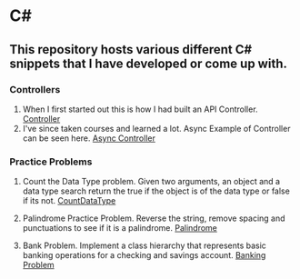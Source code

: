 # C#
## This repository hosts various different C# snippets that I have developed or come up with. 

### Controllers
1. When I first started out this is how I had built an API Controller. [Controller](https://github.com/JohnnytheShark/CSharp/blob/main/ControllerExample.cs)
2. I've since taken courses and learned a lot. Async Example of Controller can be seen here.  [Async Controller](#)

### Practice Problems
1. Count the Data Type problem. Given two arguments, an object and a data type search return the true if the object is of the data type or false if its not. [CountDataType](https://github.com/JohnnytheShark/CSharp/blob/main/CountDataTypes.cs)

2. Palindrome Practice Problem. Reverse the string, remove spacing and punctuations to see if it is a palindrome. [Palindrome](https://github.com/JohnnytheShark/CSharp/blob/main/Palindrome.cs)

3. Bank Problem. Implement a class hierarchy  that represents basic banking operations for a checking and savings account. [Banking Problem](https://github.com/JohnnytheShark/CSharp/blob/main/BankingProblem.cs)